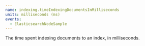 ```yaml
---
name: indexing.timeIndexingDocumentsInMilliseconds
units: milliseconds (ms)
events:
  - ElasticsearchNodeSample
---
```


The time spent indexing documents to an index, in milliseconds.